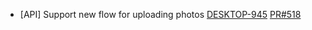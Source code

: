 - [API] Support new flow for uploading photos
[DESKTOP-945](https://dropin.atlassian.net/browse/DESKTOP-945)
[PR#518](https://github.com/dropininc/dropin-api-v2/pull/518)
